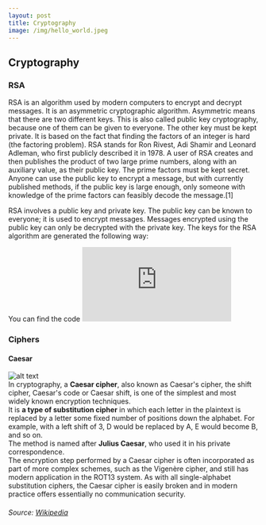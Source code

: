 ```yaml
---
layout: post
title: Cryptography
image: /img/hello_world.jpeg
---
```


## Cryptography

### RSA

RSA is an algorithm used by modern computers to encrypt and decrypt messages.
It is an asymmetric cryptographic algorithm. Asymmetric means that there are two different keys. 
This is also called public key cryptography, because one of them can be given to everyone. 
The other key must be kept private. It is based on the fact that finding the factors of an integer is hard (the factoring problem). RSA stands for Ron Rivest, Adi Shamir and Leonard Adleman, who first publicly described it in 1978. A user of RSA creates and then publishes the product of two large prime numbers, along with an auxiliary value, as their public key. The prime factors must be kept secret. Anyone can use the public key to encrypt a message, but with currently published methods, if the public key is large enough, only someone with knowledge of the prime factors can feasibly decode the message.[1]

RSA involves a public key and private key. The public key can be known to everyone; it is used to encrypt messages. Messages encrypted using the public key can only be decrypted with the private key. The keys for the RSA algorithm are generated the following way:


You can find the code ![here](https://github.com/codeIIEST/Algorithms/blob/master/Cryptography/RSA_Algortihm/rsa.py)


### Ciphers

#### Caesar
![alt text][caesar]<br>
In cryptography, a **Caesar cipher**, also known as Caesar's cipher, the shift cipher, Caesar's code or Caesar shift, is one of the simplest and most widely known encryption techniques.<br>
It is **a type of substitution cipher** in which each letter in the plaintext is replaced by a letter some fixed number of positions down the alphabet. For example, with a left shift of 3, D would be replaced by A, E would become B, and so on. <br>
The method is named after **Julius Caesar**, who used it in his private correspondence.<br>
The encryption step performed by a Caesar cipher is often incorporated as part of more complex schemes, such as the Vigenère cipher, and still has modern application in the ROT13 system. As with all single-alphabet substitution ciphers, the Caesar cipher is easily broken and in modern practice offers essentially no communication security.
###### Source: [Wikipedia](https://en.wikipedia.org/wiki/Caesar_cipher)

[caesar]: https://upload.wikimedia.org/wikipedia/commons/4/4a/Caesar_cipher_left_shift_of_3.svg
